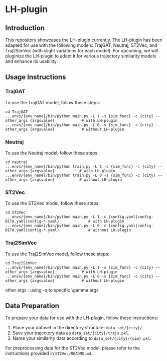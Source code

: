 

# LH-plugin

## Introduction
This repository showcases the LH-plugin currently. The LH-plugin has been adapted for use with the following models: TrajGAT, Neutraj, ST2Vec, and Traj2SimVec (with slight variations for each model). For upcoming, we will pluginize the LH-plugin to adapt it for various trajectory similarity models and enhance its usability.

## Usage Instructions

### TrajGAT
To use the TrajGAT model, follow these steps:
```
cd TrajGAT
...envs/{env_name}/bin/python main.py -L 1 -s {sim_func} -c {city} --other_args {argsvalue}            # with LH-plugin
...envs/{env_name}/bin/python main.py -L 0 -s {sim_func} -c {city} --other_args {argsvalue}            # without LH-plugin
```

### Neutraj
To use the Neutraj model, follow these steps:
```
cd neutraj
...envs/{env_name}/bin/python train.py -L 1 -s {sim_func} -c {city} --other_args {argsvalue}           # with LH-plugin
...envs/{env_name}/bin/python train.py -L 0 -s {sim_func} -c {city} --other_args {argsvalue}           # without LH-plugin
```

### ST2Vec
To use the ST2Vec model, follow these steps:
```
cd ST2Vec
...envs/{env_name}/bin/python main.py -L 1 -c {config.yaml|config-DITA.yaml|config-*.yaml}             # with LH-plugin
...envs/{env_name}/bin/python main.py -L 0 -c {config.yaml|config-DITA.yaml|config-*.yaml}             # without LH-plugin
```

### Traj2SimVec
To use the Traj2SimVec model, follow these steps:
```
cd Traj2SimVec
...envs/{env_name}/bin/python main.py -L 1 -s {sim_func} -c {city} --other_args {argsvalue}            # with LH-plugin
...envs/{env_name}/bin/python main.py -L 0 -s {sim_func} -c {city} --other_args {argsvalue}            # without LH-plugin
```

other args : using -q to specific \gamma args 

## Data Preparation


To prepare your data for use with the LH-plugin, follow these instructions:

1. Place your dataset in the directory structure: `data_set/{city}/`.
2. Save your trajectory data as `data_set/{city}/trajs.pkl`.
3. Name your similarity data according to `data_set/{city}/{sim}.pkl`.

For preprocessing data for the ST2Vec model, please refer to the instructions provided in `ST2Vec/README.md`.
